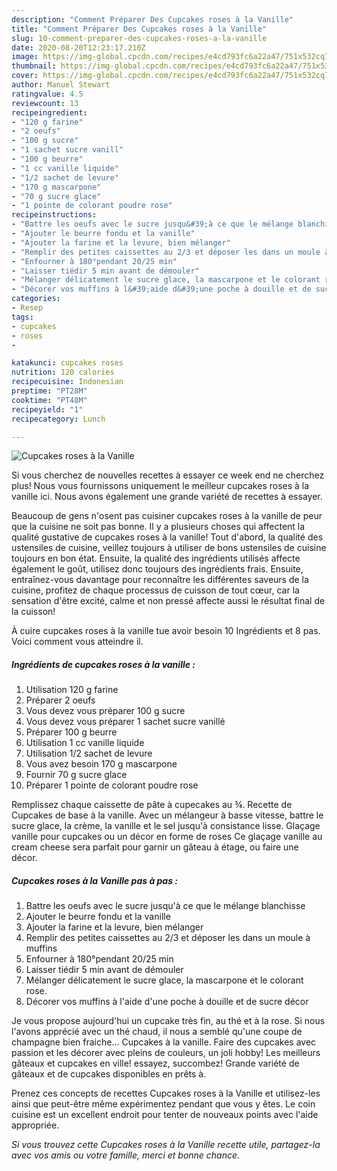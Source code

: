 ```yaml
---
description: "Comment Préparer Des Cupcakes roses à la Vanille"
title: "Comment Préparer Des Cupcakes roses à la Vanille"
slug: 10-comment-preparer-des-cupcakes-roses-a-la-vanille
date: 2020-08-20T12:23:17.210Z
image: https://img-global.cpcdn.com/recipes/e4cd793fc6a22a47/751x532cq70/cupcakes-roses-a-la-vanille-photo-principale-de-la-recette.jpg
thumbnail: https://img-global.cpcdn.com/recipes/e4cd793fc6a22a47/751x532cq70/cupcakes-roses-a-la-vanille-photo-principale-de-la-recette.jpg
cover: https://img-global.cpcdn.com/recipes/e4cd793fc6a22a47/751x532cq70/cupcakes-roses-a-la-vanille-photo-principale-de-la-recette.jpg
author: Manuel Stewart
ratingvalue: 4.5
reviewcount: 13
recipeingredient:
- "120 g farine"
- "2 oeufs"
- "100 g sucre"
- "1 sachet sucre vanill"
- "100 g beurre"
- "1 cc vanille liquide"
- "1/2 sachet de levure"
- "170 g mascarpone"
- "70 g sucre glace"
- "1 pointe de colorant poudre rose"
recipeinstructions:
- "Battre les oeufs avec le sucre jusqu&#39;à ce que le mélange blanchisse"
- "Ajouter le beurre fondu et la vanille"
- "Ajouter la farine et la levure, bien mélanger"
- "Remplir des petites caissettes au 2/3 et déposer les dans un moule à muffins"
- "Enfourner à 180°pendant 20/25 min"
- "Laisser tiédir 5 min avant de démouler"
- "Mélanger délicatement le sucre glace, la mascarpone et le colorant rose."
- "Décorer vos muffins à l&#39;aide d&#39;une poche à douille et de sucre décor"
categories:
- Resep
tags:
- cupcakes
- roses
- 

katakunci: cupcakes roses  
nutrition: 120 calories
recipecuisine: Indonesian
preptime: "PT28M"
cooktime: "PT48M"
recipeyield: "1"
recipecategory: Lunch

---
```



![Cupcakes roses à la Vanille](https://img-global.cpcdn.com/recipes/e4cd793fc6a22a47/751x532cq70/cupcakes-roses-a-la-vanille-photo-principale-de-la-recette.jpg)

Si vous cherchez de nouvelles recettes à essayer ce week end ne cherchez plus! Nous vous fournissons uniquement le meilleur cupcakes roses à la vanille ici. Nous avons également une grande variété de recettes à essayer.

Beaucoup de gens n'osent pas cuisiner cupcakes roses à la vanille de peur que la cuisine ne soit pas bonne. Il y a plusieurs choses qui affectent la qualité gustative de cupcakes roses à la vanille! Tout d'abord, la qualité des ustensiles de cuisine, veillez toujours à utiliser de bons ustensiles de cuisine toujours en bon état. Ensuite, la qualité des ingrédients utilisés affecte également le goût, utilisez donc toujours des ingrédients frais. Ensuite, entraînez-vous davantage pour reconnaître les différentes saveurs de la cuisine, profitez de chaque processus de cuisson de tout cœur, car la sensation d'être excité, calme et non pressé affecte aussi le résultat final de la cuisson!

<!--inarticleads1-->

À cuire cupcakes roses à la vanille tue avoir besoin 10 Ingrédients et 8 pas. Voici comment vous atteindre il.

##### Ingrédients de cupcakes roses à la vanille :

1. Utilisation 120 g farine
1. Préparer 2 oeufs
1. Vous devez vous préparer 100 g sucre
1. Vous devez vous préparer 1 sachet sucre vanillé
1. Préparer 100 g beurre
1. Utilisation 1 cc vanille liquide
1. Utilisation 1/2 sachet de levure
1. Vous avez besoin 170 g mascarpone
1. Fournir 70 g sucre glace
1. Préparer 1 pointe de colorant poudre rose


Remplissez chaque caissette de pâte à cupecakes au ¾. Recette de Cupcakes de base à la vanille. Avec un mélangeur à basse vitesse, battre le sucre glace, la crème, la vanille et le sel jusqu&#39;à consistance lisse. Glaçage vanille pour cupcakes ou un décor en forme de roses Ce glaçage vanille au cream cheese sera parfait pour garnir un gâteau à étage, ou faire une décor. 

<!--inarticleads2-->

##### Cupcakes roses à la Vanille pas à pas :

1. Battre les oeufs avec le sucre jusqu&#39;à ce que le mélange blanchisse
1. Ajouter le beurre fondu et la vanille
1. Ajouter la farine et la levure, bien mélanger
1. Remplir des petites caissettes au 2/3 et déposer les dans un moule à muffins
1. Enfourner à 180°pendant 20/25 min
1. Laisser tiédir 5 min avant de démouler
1. Mélanger délicatement le sucre glace, la mascarpone et le colorant rose.
1. Décorer vos muffins à l&#39;aide d&#39;une poche à douille et de sucre décor


Je vous propose aujourd&#39;hui un cupcake très fin, au thé et à la rose. Si nous l&#39;avons apprécié avec un thé chaud, il nous a semblé qu&#39;une coupe de champagne bien fraiche… Cupcakes à la vanille. Faire des cupcakes avec passion et les décorer avec pleins de couleurs, un joli hobby! Les meilleurs gâteaux et cupcakes en ville! essayez, succombez! Grande variété de gâteaux et de cupcakes disponibles en prêts à. 

<!--inarticleads1-->

<p>
Prenez ces concepts de recettes Cupcakes roses à la Vanille et utilisez-les ainsi que peut-être même expérimentez pendant que vous y êtes. Le coin cuisine est un excellent endroit pour tenter de nouveaux points avec l'aide appropriée.
</p>

<p>
<i>Si vous trouvez cette Cupcakes roses à la Vanille recette utile, partagez-la avec vos amis ou votre famille, merci et bonne chance.</i>
</p>
